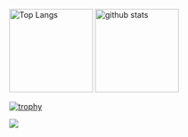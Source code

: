 <p align="left"> 
  
   <img alt="Top Langs" height="150px" src="https://github-readme-stats.vercel.app/api/top-langs/?username=niituma&layout=compact&count_private=trueshow_icons=true&theme=cobalt&text_color=#FFFFFF" />
  <img alt="github stats" height="150px" src="https://github-readme-stats.vercel.app/api?username=niituma&count_private=true&show_icons=true&show_icons=true&theme=cobalt&text_color=#FFFFFF" />
  
</p>

[![trophy](https://github-profile-trophy.vercel.app/?username=niituma&theme=dark_lover&column=7
)](https://github.com/ryo-ma/github-profile-trophy)

![](https://github-profile-summary-cards.vercel.app/api/cards/profile-details?username=niituma&theme=monokai)

<!--
**niituma/niituma** is a ✨ _special_ ✨ repository because its `README.md` (this file) appears on your GitHub profile.

Here are some ideas to get you started:

- 🔭 I’m currently working on ...
- 🌱 I’m currently learning ...
- 👯 I’m looking to collaborate on ...
- 🤔 I’m looking for help with ...
- 💬 Ask me about ...
- 📫 How to reach me: ...
- 😄 Pronouns: ...
- ⚡ Fun fact: ...
-->

